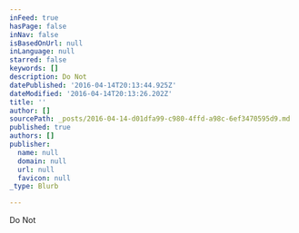 ```yaml
---
inFeed: true
hasPage: false
inNav: false
isBasedOnUrl: null
inLanguage: null
starred: false
keywords: []
description: Do Not
datePublished: '2016-04-14T20:13:44.925Z'
dateModified: '2016-04-14T20:13:26.202Z'
title: ''
author: []
sourcePath: _posts/2016-04-14-d01dfa99-c980-4ffd-a98c-6ef3470595d9.md
published: true
authors: []
publisher:
  name: null
  domain: null
  url: null
  favicon: null
_type: Blurb

---
```

Do Not